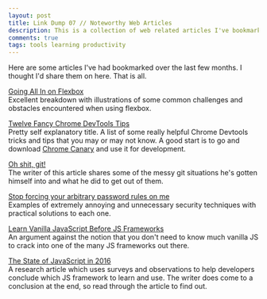 ```yaml
---
layout: post
title: Link Dump 07 // Noteworthy Web Articles
description: This is a collection of web related articles I've bookmarked in the last few months of my internet browsing.
comments: true
tags: tools learning productivity
---
```


Here are some articles I've had bookmarked over the last few months. I thought I'd share them on here. That is all.

[Going All In on Flexbox](https://www.isotoma.com/blog/2016/09/07/going-all-in-on-flexbox/)<br>
Excellent breakdown with illustrations of some common challenges and obstacles encountered when using flexbox.

[Twelve Fancy Chrome DevTools Tips](https://hackernoon.com/twelve-fancy-chrome-devtools-tips-dc1e39d10d9d#.rh9tb1c9g)<br>
Pretty self explanatory title. A list of some really helpful Chrome Devtools tricks and tips that you may or may not know. A good start is to go and download [Chrome Canary](https://www.google.com/chrome/browser/canary.html) and use it for development.

[Oh shit, git!](http://ohshitgit.com/)<br>
The writer of this article shares some of the messy git situations he's gotten himself into and what he did to get out of them.

[Stop forcing your arbitrary password rules on me](https://ryanwinchester.ca/posts/stop-forcing-your-arbitrary-password-rules-on-me)<br>
Examples of extremely annoying and unnecessary security techniques with practical solutions to each one.

[Learn Vanilla JavaScript Before JS Frameworks](https://snipcart.com/blog/learn-vanilla-javascript-before-using-js-frameworks)<br>
An argument against the notion that you don't need to know much vanilla JS to crack into one of the many JS frameworks out there.

[The State of JavaScript in 2016](https://medium.com/@sachagreif/the-state-of-javascript-front-end-frameworks-1a2d8a61510#.hqsm0v4ga)<br>
A research article which uses surveys and observations to help developers conclude which JS framework to learn and use. The writer does come to a conclusion at the end, so read through the article to find out.
